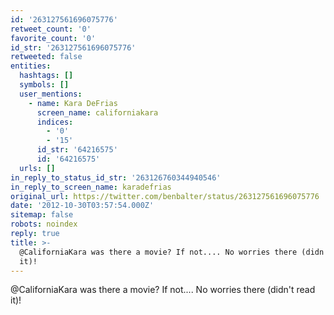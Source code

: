 ```yaml
---
id: '263127561696075776'
retweet_count: '0'
favorite_count: '0'
id_str: '263127561696075776'
retweeted: false
entities:
  hashtags: []
  symbols: []
  user_mentions:
    - name: Kara DeFrias
      screen_name: californiakara
      indices:
        - '0'
        - '15'
      id_str: '64216575'
      id: '64216575'
  urls: []
in_reply_to_status_id_str: '263126760344940546'
in_reply_to_screen_name: karadefrias
original_url: https://twitter.com/benbalter/status/263127561696075776
date: '2012-10-30T03:57:54.000Z'
sitemap: false
robots: noindex
reply: true
title: >-
  @CaliforniaKara was there a movie? If not.... No worries there (didn't read
  it)!
---
```


@CaliforniaKara was there a movie? If not.... No worries there (didn't read it)!